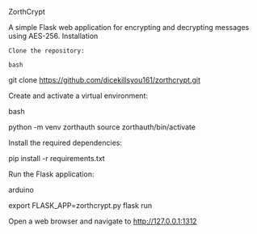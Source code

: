 ZorthCrypt

A simple Flask web application for encrypting and decrypting messages using AES-256.
Installation

    Clone the repository:

    bash

git clone https://github.com/dicekillsyou161/zorthcrypt.git

Create and activate a virtual environment:

bash

python -m venv zorthauth
source zorthauth/bin/activate

Install the required dependencies:

pip install -r requirements.txt

Run the Flask application:

arduino

export FLASK_APP=zorthcrypt.py
flask run

Open a web browser and navigate to http://127.0.0.1:1312
